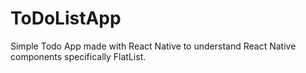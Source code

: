 # ToDoListApp
 Simple Todo App made with React Native to understand React Native components specifically FlatList.

